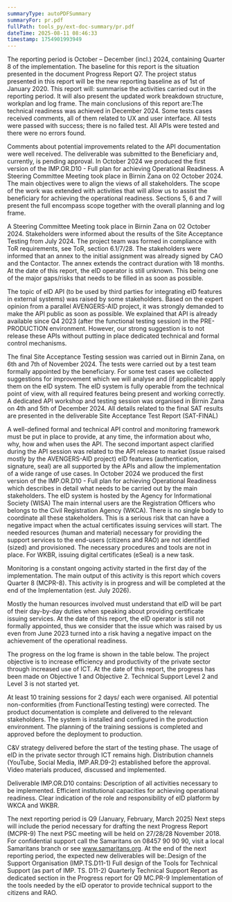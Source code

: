 ```yaml
---
summaryType: autoPDFSummary
summaryFor: pr.pdf
fullPath: tools_py/ext-doc-summary/pr.pdf
dateTime: 2025-08-11 08:46:33
timestamp: 1754901993949
---
```


The reporting period is October – December (incl.) 2024, containing Quarter 8 of the implementation. The baseline for this report is the situation presented in the document Progress Report Q7. The project status presented in this report will be the new reporting baseline as of 1st of January 2020. This report will: summarise the activities carried out in the reporting period. It will also present the updated work breakdown structure, workplan and log frame. The main conclusions of this report are:The technical readiness was achieved in December 2024. Some tests cases received comments, all of them related to UX and user interface. All tests were passed with success; there is no failed test. All APIs were tested and there were no errors found. 

Comments about potential improvements related to the API documentation were well received. The deliverable was submitted to the Beneficiary and, currently, is pending approval. In October 2024 we produced the first version of the IMP.OR.D10 - Full plan for achieving Operational Readiness. A Steering Committee Meeting took place in Birnin Zana on 02 October 2024. The main objectives were to align the views of all stakeholders. The scope of the work was extended with activities that will allow us to assist the beneficiary for achieving the operational readiness. Sections 5, 6 and 7 will present the full encompass scope together with the overall planning and log frame. 

A Steering Committee Meeting took place in Birnin Zana on 02 October 2024. Stakeholders were informed about the results of the Site Acceptance Testing from July 2024. The project team was formed in compliance with ToR requirements, see ToR, section 6.1/7/28. The stakeholders were informed that an annex to the initial assignment was already signed by CAO and the Contactor. The annex extends the contract duration with 18 months. At the date of this report, the eID operator is still unknown. This being one of the major gaps/risks that needs to be filled in as soon as possible. 

The topic of eID API (to be used by third parties for integrating eID features in external systems) was raised by some stakeholders. Based on the expert opinion from a parallel AVENGERS-AID project, it was strongly demanded to make the API public as soon as possible. We explained that API is already available since Q4 2023 (after the functional testing session) in the PRE-PRODUCTION environment. However, our strong suggestion is to not release these APIs without putting in place dedicated technical and formal control mechanisms. 

The final Site Acceptance Testing session was carried out in Birnin Zana, on 6th and 7th of November 2024. The tests were carried out by a test team formally appointed by the beneficiary. For some test cases we collected suggestions for improvement which we will analyse and (if applicable) apply them on the eID system. The eID system is fully operable from the technical point of view, with all required features being present and working correctly. A dedicated API workshop and testing session was organised in Birnin Zana on 4th and 5th of December 2024. All details related to the final SAT results are presented in the deliverable Site Acceptance Test Report (SAT-FINAL) 

A well-defined formal and technical API control and monitoring framework must be put in place to provide, at any time, the information about who, why, how and when uses the API. The second important aspect clarified during the API session was related to the API release to market (issue raised mostly by the AVENGERS-AID project) eID features (authentication, signature, seal) are all supported by the APIs and allow the implementation of a wide range of use cases. In October 2024 we produced the first version of the IMP.OR.D10 - Full plan for achieving Operational Readiness which describes in detail what needs to be carried out by the main stakeholders. The eID system is hosted by the Agency for Informational Society (WISA) The main internal users are the Registration Officers who belongs to the Civil Registration Agency (WKCA). There is no single body to coordinate all these stakeholders. This is a serious risk that can have a negative impact when the actual certificates issuing services will start. The needed resources (human and material) necessary for providing the support services to the end-users (citizens and RAO) are not identified (sized) and provisioned. The necessary procedures and tools are not in place. For WKBR, issuing digital certificates (eSeal) is a new task.

Monitoring is a constant ongoing activity started in the first day of the implementation. The main output of this activity is this report which covers Quarter 8 (MCPR-8). This activity is in progress and will be completed at the end of the Implementation (est. July 2026). 

Mostly the human resources involved must understand that eID will be part of their day-by-day duties when speaking about providing certificate issuing services. At the date of this report, the eID operator is still not formally appointed, thus we consider that the issue which was raised by us even from June 2023 turned into a risk having a negative impact on the achievement of the operational readiness. 

The progress on the log frame is shown in the table below. The project objective is to increase efficiency and productivity of the private sector through increased use of ICT. At the date of this report, the progress has been made on Objective 1 and Objective 2. Technical Support Level 2 and Level 3 is not started yet.

At least 10 training sessions for 2 days/ each were organised. All potential non-conformities (from FunctionalTesting testing) were corrected. The product documentation is complete and delivered to the relevant stakeholders. The system is installed and configured in the production environment. The planning of the training sessions is completed and approved before the deployment to production.

C&V strategy delivered before the start of the testing phase. The usage of eID in the private sector through ICT remains high. Distribution channels (YouTube, Social Media, IMP.AR.D9-2) established before the approval. Video materials produced, discussed and implemented.

Deliverable IMP.OR.D10 contains: Description of all activities necessary to be implemented. Efficient institutional capacities for achieving operational readiness. Clear indication of the role and responsibility of eID platform by WKCA and WKBR.

The next reporting period is Q9 (January, February, March 2025) Next steps will include the period necessary for drafting the next Progress Report (MCPR-9) The next PSC meeting will be held on 27/28/28 November 2018. For confidential support call the Samaritans on 08457 90 90 90, visit a local Samaritans branch or see www.samaritans.org. At the end of the next reporting period, the expected new deliverables will be:.Design of the Support Organisation (IMP.TS.D11-1) Full design of the Tools for Technical Support (as part of IMP. TS. D11-2) Quarterly Technical Support Report as dedicated section in the Progress report for Q9 MC.PR-9 Implementation of the tools needed by the eID operator to provide technical support to the citizens and RAO.